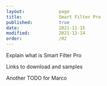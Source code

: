 ```yaml
---
layout:             page
title:              Smart Filter Pro
published:          true
date:               2021-11-15
modified:           2021-12-14
order:              /02
---
```

<todo>Explain what is Smart Filter Pro</todo>

<todo>Links to download and samples</todo>

<todo>Another TODO for Marco</todo>